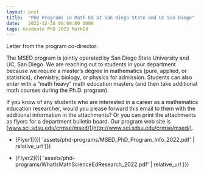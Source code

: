 ```yaml
---
layout: post
title:  "PhD Programs in Math Ed at San Diego State and UC San Diego"
date:   2022-12-30 00:00:00 0000
tags: Graduate PhD 2023 MathEd
---
```


Letter from the program co-director:

The MSED program is jointly operated by San Diego State University and UC, San Diego. We are reaching out to students in your department because we require a master’s degree in mathematics (pure, applied, or statistics), chemistry, biology, or physics for admission. Students can also enter with a “math heavy” math education masters (and then take additional math courses during the Ph.D. program). <!-- more -->

If you know of any students who are interested in a career as a mathematics education researcher, would you please forward this email to them with the additional information in the attachments? Or you can print the attachments as flyers for a department bulletin board. Our program web site is [www.sci.sdsu.edu/crmse/msed/](http://www.sci.sdsu.edu/crmse/msed/).

- [Flyer1]({{ 'assets/phd-programs/MSED_PhD_Program_Info_2022.pdf' | relative_url }})

- [Flyer2]({{ 'assets/phd-programs/WhatIsMathScienceEdResearch_2022.pdf' | relative_url }})